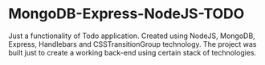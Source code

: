 # MongoDB-Express-NodeJS-TODO
Just a functionality of Todo application. Created using NodeJS, MongoDB, Express, Handlebars and CSSTransitionGroup technology. The project was built just to create a working back-end using certain stack of technologies.
